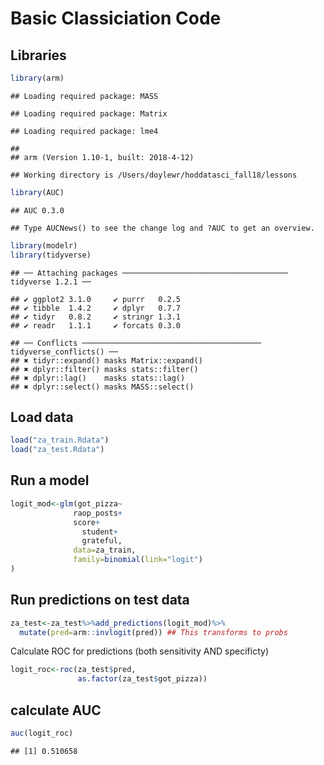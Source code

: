 Basic Classiciation Code
================

Libraries
---------

``` r
library(arm)
```

    ## Loading required package: MASS

    ## Loading required package: Matrix

    ## Loading required package: lme4

    ## 
    ## arm (Version 1.10-1, built: 2018-4-12)

    ## Working directory is /Users/doylewr/hoddatasci_fall18/lessons

``` r
library(AUC)
```

    ## AUC 0.3.0

    ## Type AUCNews() to see the change log and ?AUC to get an overview.

``` r
library(modelr)
library(tidyverse)
```

    ## ── Attaching packages ───────────────────────────────────── tidyverse 1.2.1 ──

    ## ✔ ggplot2 3.1.0     ✔ purrr   0.2.5
    ## ✔ tibble  1.4.2     ✔ dplyr   0.7.7
    ## ✔ tidyr   0.8.2     ✔ stringr 1.3.1
    ## ✔ readr   1.1.1     ✔ forcats 0.3.0

    ## ── Conflicts ──────────────────────────────────────── tidyverse_conflicts() ──
    ## ✖ tidyr::expand() masks Matrix::expand()
    ## ✖ dplyr::filter() masks stats::filter()
    ## ✖ dplyr::lag()    masks stats::lag()
    ## ✖ dplyr::select() masks MASS::select()

Load data
---------

``` r
load("za_train.Rdata")
load("za_test.Rdata")
```

Run a model
-----------

``` r
logit_mod<-glm(got_pizza~
              raop_posts+
              score+
                student+
                grateful,
              data=za_train,
              family=binomial(link="logit")
)
```

Run predictions on test data
----------------------------

``` r
za_test<-za_test%>%add_predictions(logit_mod)%>%
  mutate(pred=arm::invlogit(pred)) ## This transforms to probs
```

Calculate ROC for predictions (both sensitivity AND specificty)

``` r
logit_roc<-roc(za_test$pred,
               as.factor(za_test$got_pizza))
```

calculate AUC
-------------

``` r
auc(logit_roc)
```

    ## [1] 0.510658
